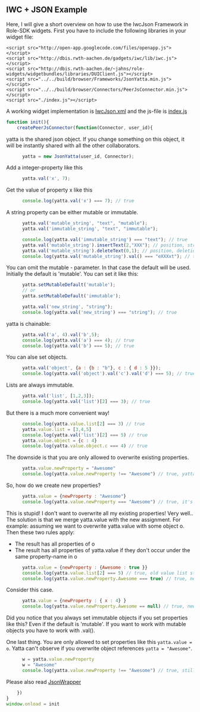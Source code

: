 ## IWC + JSON Example
Here, I will give a short overview on how to use the IwcJson Framework in Role-SDK widgets.
First you have to include the following libraries in your widget file:
```
<script src="http://open-app.googlecode.com/files/openapp.js"></script>
<script src="http://dbis.rwth-aachen.de/gadgets/iwc/lib/iwc.js"></script>
<script src="http://dbis.rwth-aachen.de/~jahns/role-widgets/widgetbundles/libraries/DUIClient.js"></script>
<script src="../../build/browser/Frameworks/JsonYatta.min.js"></script>
<script src="../../build/browser/Connectors/PeerJsConnector.min.js"></script>
<script src="./index.js"></script>
```
A working widget implementation is [IwcJson.xml](./IwcJson.xml) and the js-file is [index.js](./index.js)


```js
function init(){
    createPeerJsConnector(function(Connector, user_id){
```


yatta is the shared json object. If you change something on this object,
it will be instantly shared with all the other collaborators.


```js
      yatta = new JsonYatta(user_id, Connector);
```


Add a integer-property like this


```js
      yatta.val('x', 7);
```


Get the value of property x like this


```js
      console.log(yatta.val('x') === 7); // true
```


A string property can be either mutable or immutable.


```js
      yatta.val('mutable_string', "text", "mutable");
      yatta.val('immutable_string', "text", "immutable");

      console.log(yatta.val('immutable_string') === "text"); // true
      yatta.val('mutable_string').insertText(2,"XXX"); // position, string
      yatta.val('mutable_string').deleteText(0,1); // position, deletion length
      console.log(yatta.val('mutable_string').val() === "eXXXxt"); // true
```


You can omit the mutable - parameter. In that case the default will be used.
Initially the default is 'mutable'. You can set it like this:


```js
      yatta.setMutableDefault('mutable');
      // or
      yatta.setMutableDefault('immutable');

      yatta.val('new_string', "string");
      console.log(yatta.val('new_string') === "string"); // true
```


yatta is chainable:


```js
      yatta.val('a', 4).val('b',5);
      console.log(yatta.val('a') === 4); // true
      console.log(yatta.val('b') === 5); // true
```


You can alse set objects.


```js
      yatta.val('object', {a : {b : "b"}, c : { d : 5 }});
      console.log(yatta.val('object').val('c').val('d') === 5); // true
```


Lists are always immutable.


```js
      yatta.val('list', [1,2,3]);
      console.log(yatta.val('list')[2] === 3); // true
```


But there is a much more convenient way!


```js
      console.log(yatta.value.list[2] === 3) // true
      yatta.value.list = [3,4,5]
      console.log(yatta.val('list')[2] === 5) // true
      yatta.value.object = {c : 4}
      console.log(yatta.value.object.c === 4) // true
```


The downside is that you are only allowed to overwrite existing properties.


```js
      yatta.value.newProperty = "Awesome"
      console.log(yatta.value.newProperty !== "Awesome") // true, yatta.value.newProperty is undefined.
```


So, how do we create new properties?


```js
      yatta.value = {newProperty : "Awesome"}
      console.log(yatta.value.newProperty === "Awesome") // true, it's awesome ;)
```


This is stupid! I don't want to overwrite all my existing properties!
Very well.. The solution is that we merge yatta.value with the new assignment.
For example: assuming we want to overwrite yatta.value with some object o.
Then these two rules apply:
* The result has all properties of o
* The result has all properties of yatta.value if they don't occur under the same property-name in o


```js
      yatta.value = {newProperty : {Awesome : true }}
      console.log(yatta.value.list[2] === 5) // true, old value list still exists.
      console.log(yatta.value.newProperty.Awesome === true) // true, newProperty is overwritten.
```


Consider this case.


```js
      yatta.value = {newProperty : { x : 4} }
      console.log(yatta.value.newProperty.Awesome == null) // true, newProperty was replaced, therefore it is now undefined
```


Did you notice that you always set immutable objects if you set properties like this?
Even if the default is 'mutable'. If you want to work with mutable objects you have to work with .val().

One last thing. You are only allowed to set properties like this `yatta.value = o`.
Yatta can't observe if you overwrite object references `yatta = "Awesome"`.


```js
      w = yatta.value.newProperty
      w = "Awesome"
      console.log(yatta.value.newProperty !== "Awesome") // true, still not awesome..
```


Please also read [JsonWrapper](https://rawgit.com/DadaMonad/Yatta/master/doc/class/JsonWrapper.html)


```js
    })
}
window.onload = init
```
